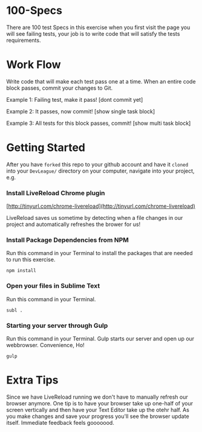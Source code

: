 # 100-Specs
There are 100 test Specs in this exercise when you first visit the page you will see failing tests, your job is to write code that will satisfy the tests requirements.

# Work Flow
Write code that will make each test pass one at a time. When an entire code block passes, commit your changes to Git.

Example 1:
Failing test, make it pass!
[dont commit yet]

Example 2:
It passes, now commit!
[show single task block]

Example 3:
All tests for this block passes, commit!
[show multi task block]


# Getting Started
After you have `forked` this repo to your github account and have it `cloned` into your `DevLeague/` directory on your computer, navigate into your project, e.g. 

### Install LiveReload Chrome plugin
[http://tinyurl.com/chrome-livereload](http://tinyurl.com/chrome-livereload)

LiveReload saves us sometime by detecting when a file changes in our project and automatically refreshes the brower for us!

### Install Package Dependencies from NPM
Run this command in your Terminal to install the packages that are needed to run this exercise.

    npm install

### Open your files in Sublime Text
Run this command in your Terminal.

    subl .


### Starting your server through Gulp
Run this command in your Terminal. Gulp starts our server and open up our webbrowser. Convenience, Ho!

    gulp


# Extra Tips
Since we have LiveReload running we don't have to manually refresh our browser anymore. One tip is to have your browser take up one-half of your screen vertically and then have your Text Editor take up the otehr half. As you make changes and save your progress you'll see the browser update itself. Immediate feedback feels gooooood.
